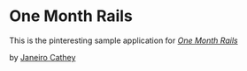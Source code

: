 # One Month Rails

This is the pinteresting sample application for 
[*One Month Rails*](http://onemonthrails.com)

by [Janeiro Cathey](http://frendorsed.com)
